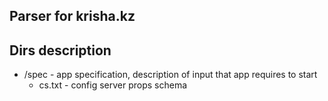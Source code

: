 ## Parser for krisha.kz

## Dirs description
- /spec - app specification, description of input that app requires to start
  - cs.txt - config server props schema